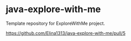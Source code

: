 # java-explore-with-me
Template repository for ExploreWithMe project.

https://github.com/Elina1313/java-explore-with-me/pull/5
